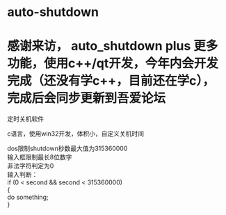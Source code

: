 # auto-shutdown  


# 感谢来访， auto_shutdown plus 更多功能，使用c++/qt开发，今年内会开发完成（还没有学c++，目前还在学c），完成后会同步更新到吾爱论坛   

定时关机软件  

c语言，使用win32开发，体积小，自定义关机时间  



dos限制shutdown秒数最大值为315360000  
输入框限制最长8位数字  
非法字符判定为0  
输入判断：  
  if (0 < second && second < 315360000)  
  {  
    do something;  
  }  
